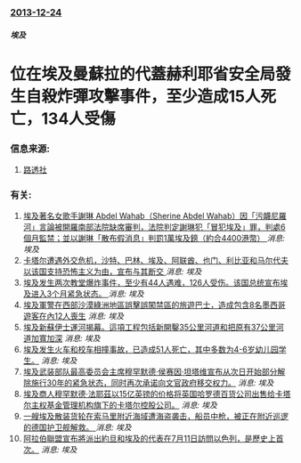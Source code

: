 ### [2013-12-24](/news/2013/12/24/index.md)

##### 埃及
#  位在埃及曼蘇拉的代蓋赫利耶省安全局發生自殺炸彈攻擊事件，至少造成15人死亡，134人受傷 




### 信息来源:

1. [路透社](http://www.reuters.com/article/2013/12/24/us-egypt-explosion-idUSBRE9BM0W420131224)

### 有关:

1. [ 埃及著名女歌手謝琳 Abdel Wahab（Sherine Abdel Wahab）因「污衊尼羅河」言論被開羅南部法院缺席審判，法院判定謝琳犯「冒犯埃及」罪，判處6個月監禁；並以謝琳「散布假消息」判罰1萬埃及鎊（約合4400港幣） ](/zh/news/2018/02/27/埃及著名女歌手謝琳-Abdel-Wahab-Sherine-Abdel-Wahab-因-污衊尼羅河-言論被開羅南部法院.md) _消息: 埃及_
2. [卡塔尔遭遇外交危机，沙特、巴林、埃及、阿联酋、也门、利比亚和马尔代夫以该国支持恐怖主义为由，宣布与其断交 ](/zh/news/2017/06/5/卡塔尔遭遇外交危机-沙特-巴林-埃及-阿联酋-也门-利比亚和马尔代夫以该国支持恐怖主义为由-宣布与其断交.md) _消息: 埃及_
3. [埃及发生两次教堂爆炸事件，至少有44人遇难，126人受伤。该国总统宣布埃及进入3个月紧急状态。 ](/zh/news/2017/04/9/埃及发生两次教堂爆炸事件-至少有44人遇难-126人受伤-该国总统宣布埃及进入3个月紧急状态.md) _消息: 埃及_
4. [埃及軍警在西部沙漠綠洲地區誤擊誤闖禁區的旅遊巴士，造成包含8名墨西哥遊客在內12人喪生](/zh/news/2015/09/13/埃及軍警在西部沙漠綠洲地區誤擊誤闖禁區的旅遊巴士-造成包含8名墨西哥遊客在內12人喪生.md) _消息: 埃及_
5. [ 埃及新蘇伊士運河揭幕。這項工程包括新開鑿35公里河道和把原有37公里河道加寬加深](/zh/news/2015/08/6/埃及新蘇伊士運河揭幕-這項工程包括新開鑿35公里河道和把原有37公里河道加寬加深.md) _消息: 埃及_
6. [埃及发生火车和校车相撞事故，已造成51人死亡，其中多数为4-6岁幼儿园学生。](/zh/news/2012/11/17/埃及发生火车和校车相撞事故-已造成51人死亡-其中多数为4-6岁幼儿园学生.md) _消息: 埃及_
7. [ 埃及武装部队最高委员会主席穆罕默德·侯赛因·坦塔维宣布从次日开始部分解除施行30年的紧急状态，同时再次承诺向文官政府移交权力。](/zh/news/2012/01/24/埃及武装部队最高委员会主席穆罕默德-侯赛因-坦塔维宣布从次日开始部分解除施行30年的紧急状态-同时再次承诺向文官政府移.md) _消息: 埃及_
8. [ 埃及商人穆罕默德·法耶茲以15亿英镑的价格将英国哈罗德百货公司出售给卡塔尔主权基金管理机构旗下的卡塔尔控股公司。](/zh/news/2010/05/8/埃及商人穆罕默德-法耶茲以15亿英镑的价格将英国哈罗德百货公司出售给卡塔尔主权基金管理机构旗下的卡塔尔控股公司.md) _消息: 埃及_
9. [一艘埃及散装货轮在索马里附近海域遭海盗袭击，船员中枪，被正在附近巡逻的德国护卫舰解救。 ](/zh/news/2008/12/25/一艘埃及散装货轮在索马里附近海域遭海盗袭击-船员中枪-被正在附近巡逻的德国护卫舰解救.md) _消息: 埃及_
10. [阿拉伯聯盟宣布將派出約旦和埃及的代表在7月11日訪問以色列，是歷史上首次。](/zh/news/2007/07/9/阿拉伯聯盟宣布將派出約旦和埃及的代表在7月11日訪問以色列-是歷史上首次.md) _消息: 埃及_
